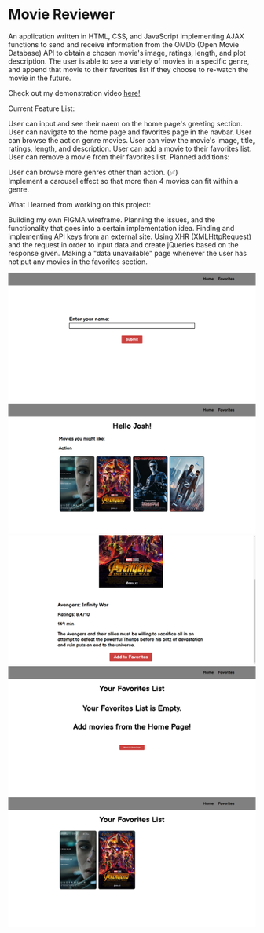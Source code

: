 # Movie Reviewer

An application written in HTML, CSS, and JavaScript implementing AJAX functions to send and receive information from the OMDb (Open Movie Database) API to obtain a chosen movie's image, ratings, length, and plot description. The user is able to see a variety of movies in a specific genre, and append that movie to their favorites list if they choose to re-watch the movie in the future.

Check out my demonstration video [here!](https://www.youtube.com/watch?v=Ck2nSHmCJkI&feature=youtu.be)

Current Feature List:

User can input and see their naem on the home page's greeting section.
User can navigate to the home page and favorites page in the navbar.
User can browse the action genre movies.
User can view the movie's image, title, ratings, length, and description.
User can add a movie to their favorites list.
User can remove a movie from their favorites list.
Planned additions:

User can browse more genres other than action. (:white_check_mark:) </br>
Implement a carousel effect so that more than 4 movies can fit within a genre.

What I learned from working on this project:

Building my own FIGMA wireframe.
Planning the issues, and the functionality that goes into a certain implementation idea.
Finding and implementing API keys from an external site.
Using XHR (XMLHttpRequest) and the request in order to input data and create jQueries based on the response given.
Making a "data unavailable" page whenever the user has not put any movies in the favorites section.

![Login Page](/images/ss1.png)
![Home Page](/images/home.png)
![Descriptions Page](images/description.png)
![Empty Favorites Page](/images/emptyfavorites.png)
![Favorites Page](images/favorites.png)
